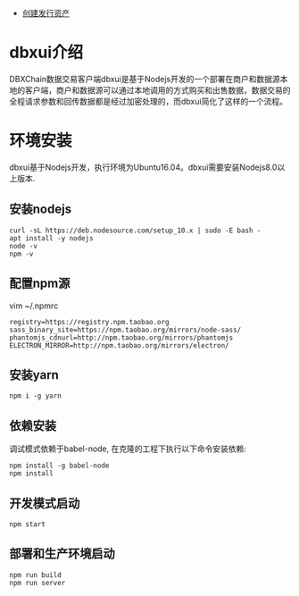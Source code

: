 
* [创建发行资产](wallet/publish_asset.md)

# dbxui介绍

DBXChain数据交易客户端dbxui是基于Nodejs开发的一个部署在商户和数据源本地的客户端，商户和数据源可以通过本地调用的方式购买和出售数据，数据交易的全程请求参数和回传数据都是经过加密处理的，而dbxui简化了这样的一个流程。

# 环境安装

dbxui基于Nodejs开发，执行环境为Ubuntu16.04。dbxui需要安装Nodejs8.0以上版本.

## 安装nodejs

```
curl -sL https://deb.nodesource.com/setup_10.x | sudo -E bash -
apt install -y nodejs
node -v
npm -v
```

## 配置npm源
vim ~/.npmrc

```
registry=https://registry.npm.taobao.org
sass_binary_site=https://npm.taobao.org/mirrors/node-sass/
phantomjs_cdnurl=http://npm.taobao.org/mirrors/phantomjs
ELECTRON_MIRROR=http://npm.taobao.org/mirrors/electron/
```

## 安装yarn
```
npm i -g yarn
```

## 依赖安装

调试模式依赖于babel-node, 在克隆的工程下执行以下命令安装依赖:

```
npm install -g babel-node
npm install
```

## 开发模式启动

```
npm start
```

## 部署和生产环境启动

```
npm run build
npm run server
```

## 
